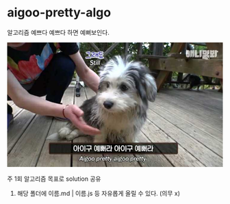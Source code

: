 # aigoo-pretty-algo
알고리즘 예쁘다 예쁘다 하면 예뻐보인다. 

![logo](assets/logo.jpeg)

주 1회 알고리즘 목표로 solution 공유

1. 해당 폴더에 이름.md | 이름.js 등 자유롭게 올릴 수 있다.
(의무 x)
